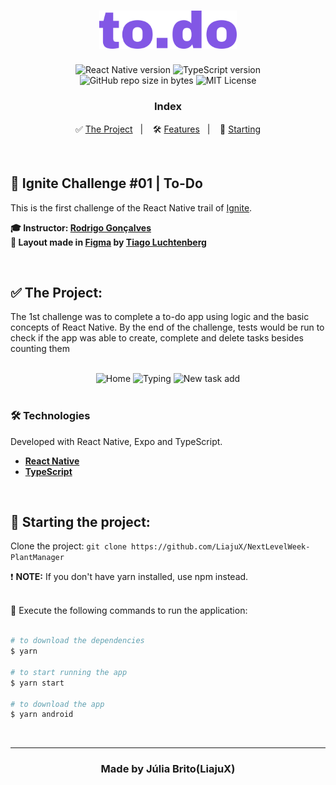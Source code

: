 <h1 align="center">
  <img src="./src/assets/logo.svg" alt="PlantManager" width="220px">
</h1>

<p align="center">  
  <img alt="React Native version" src="https://img.shields.io/badge/React_Native-v0.63.0-60dafb?style=flat&logoColor=60dafb&logo=react">
  
  <img alt="TypeScript version" src="https://img.shields.io/badge/TypeScript-v4.0.0-007acc?style=flat&logoColor=007acc&logo=typescript">

  <br>
  
  <img alt="GitHub repo size in bytes" src="https://img.shields.io/github/repo-size/LiajuX/Ignite-ReactNative-ToDo?color=green">
    
  <img alt="MIT License" src="https://img.shields.io/github/license/LiajuX/Ignite-ReactNative-ToDo">
</p>

<h3 align="center">
  Index
</h3>

<p align="center">
  ✅ <a href="#%EF%B8%8F-the-project">The Project</a>&nbsp;&nbsp;&nbsp;|&nbsp;&nbsp;&nbsp;
  🛠 <a href="#-technologies">Features</a>&nbsp;&nbsp;&nbsp;|&nbsp;&nbsp;&nbsp;
  🏁 <a href="#-starting-the-project">Starting</a>
</p>

<br>

## 🚀 Ignite Challenge #01 | To-Do   
This is the first challenge of the React Native trail of [Ignite](https://rocketseat.com.br/ignite).
<br>

**🎓  Instructor: [Rodrigo Gonçalves](https://br.linkedin.com/in/rodrigo-gon%C3%A7alves-santana)**<br>
**🎨  Layout made in [Figma](https://www.figma.com/) by [Tiago Luchtenberg](https://www.instagram.com/tiagoluchtenberg/)**<br>

<br> 

## ✅  The Project:

The 1st challenge was to complete a to-do app using logic and the basic concepts of React Native. By the end of the challenge, tests would be run to check if the app was able to create, complete and delete tasks besides counting them<br>
<br>
<div align="center">
  <img src="https://user-images.githubusercontent.com/53796370/127192133-e0bf0f06-e36a-488c-9138-d94b3d6d8d97.png" alt="Home" width="250">
  <img src="https://user-images.githubusercontent.com/53796370/127192130-e4951e87-d2e6-4e38-93a9-17a6fd41c3a5.png" alt="Typing" width="250">
  <img src="https://user-images.githubusercontent.com/53796370/127192134-555dc69a-4015-486c-b106-80deb3cdffec.png" alt="New task add" width="250">
</div>

<br>

### 🛠 Technologies
Developed with React Native, Expo and TypeScript.

- **[React Native](https://reactnative.dev/)**
- **[TypeScript](https://www.typescriptlang.org/)**
<br>

## 🏁 Starting the project:

Clone the project: `git clone https://github.com/LiajuX/NextLevelWeek-PlantManager`

❗ **NOTE:** If you don't have yarn installed, use npm instead.
<br>
<br>

📱 Execute the following commands to run the application:

````zsh

# to download the dependencies
$ yarn

# to start running the app
$ yarn start

# to download the app
$ yarn android
````
<br>

---

<h3 align="center" >
  Made by Júlia Brito(LiajuX)
</h3>
